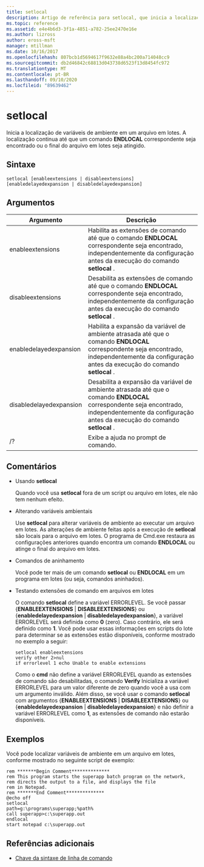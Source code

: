 ```yaml
---
title: setlocal
description: Artigo de referência para setlocal, que inicia a localização de variáveis de ambiente em um arquivo em lotes.
ms.topic: reference
ms.assetid: e4e4b6d3-3f1a-4851-a782-25ee2470e16e
ms.author: lizross
author: eross-msft
manager: mtillman
ms.date: 10/16/2017
ms.openlocfilehash: 807bcb1d5694617f9632e88a4bc200a714048cc9
ms.sourcegitcommit: db2d46842c68813d043738d6523f13d8454fc972
ms.translationtype: MT
ms.contentlocale: pt-BR
ms.lasthandoff: 09/10/2020
ms.locfileid: "89639462"
---
```

# <a name="setlocal"></a>setlocal

Inicia a localização de variáveis de ambiente em um arquivo em lotes. A localização continua até que um comando **ENDLOCAL** correspondente seja encontrado ou o final do arquivo em lotes seja atingido.



## <a name="syntax"></a>Sintaxe

```
setlocal [enableextensions | disableextensions] [enabledelayedexpansion | disabledelayedexpansion]
```

## <a name="arguments"></a>Argumentos

|Argumento|Descrição|
|--------|-----------|
|enableextensions|Habilita as extensões de comando até que o comando **ENDLOCAL** correspondente seja encontrado, independentemente da configuração antes da execução do comando **setlocal** .|
|disableextensions|Desabilita as extensões de comando até que o comando **ENDLOCAL** correspondente seja encontrado, independentemente da configuração antes da execução do comando **setlocal** .|
|enabledelayedexpansion|Habilita a expansão da variável de ambiente atrasada até que o comando **ENDLOCAL** correspondente seja encontrado, independentemente da configuração antes da execução do comando **setlocal** .|
|disabledelayedexpansion|Desabilita a expansão da variável de ambiente atrasada até que o comando **ENDLOCAL** correspondente seja encontrado, independentemente da configuração antes da execução do comando **setlocal** .|
|/?|Exibe a ajuda no prompt de comando.|

## <a name="remarks"></a>Comentários

-   Usando **setlocal**

    Quando você usa **setlocal** fora de um script ou arquivo em lotes, ele não tem nenhum efeito.
-   Alterando variáveis ambientais

    Use **setlocal** para alterar variáveis de ambiente ao executar um arquivo em lotes. As alterações de ambiente feitas após a execução de **setlocal** são locais para o arquivo em lotes. O programa de Cmd.exe restaura as configurações anteriores quando encontra um comando **ENDLOCAL** ou atinge o final do arquivo em lotes.
-   Comandos de aninhamento

    Você pode ter mais de um comando **setlocal** ou **ENDLOCAL** em um programa em lotes (ou seja, comandos aninhados).
-   Testando extensões de comando em arquivos em lotes

    O comando **setlocal** define a variável ERRORLEVEL. Se você passar {**ENABLEEXTENSIONS**  |  **DISABLEEXTENSIONS**} ou {**enabledelayedexpansion**  |  **disabledelayedexpansion**}, a variável ERRORLEVEL será definida como **0** (zero). Caso contrário, ele será definido como **1**. Você pode usar essas informações em scripts do lote para determinar se as extensões estão disponíveis, conforme mostrado no exemplo a seguir:
    ```
    setlocal enableextensions
    verify other 2>nul
    if errorlevel 1 echo Unable to enable extensions
    ```
    Como o **cmd** não define a variável ERRORLEVEL quando as extensões de comando são desabilitadas, o comando **Verify** Inicializa a variável ERRORLEVEL para um valor diferente de zero quando você a usa com um argumento inválido. Além disso, se você usar o comando **setlocal** com argumentos {**ENABLEEXTENSIONS**  |  **DISABLEEXTENSIONS**} ou {**enabledelayedexpansion**  |  **disabledelayedexpansion**} e não definir a variável ERRORLEVEL como **1**, as extensões de comando não estarão disponíveis.

## <a name="examples"></a>Exemplos

Você pode localizar variáveis de ambiente em um arquivo em lotes, conforme mostrado no seguinte script de exemplo:
```
rem *******Begin Comment**************
rem This program starts the superapp batch program on the network,
rem directs the output to a file, and displays the file
rem in Notepad.
rem *******End Comment**************
@echo off
setlocal
path=g:\programs\superapp;%path%
call superapp>c:\superapp.out
endlocal
start notepad c:\superapp.out
```

## <a name="additional-references"></a>Referências adicionais

- [Chave da sintaxe de linha de comando](command-line-syntax-key.md)